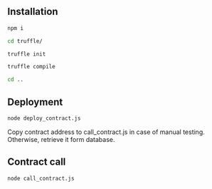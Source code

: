 ## Installation

```bash
npm i

cd truffle/

truffle init

truffle compile

cd ..
```

## Deployment
```bash
node deploy_contract.js
```

Copy contract address to call_contract.js in case of manual testing. 
Otherwise, retrieve it form database.

## Contract call

```bash
node call_contract.js
```